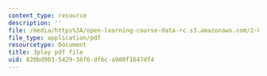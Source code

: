 ```yaml
---
content_type: resource
description: ''
file: /media/https%3A/open-learning-course-data-rc.s3.amazonaws.com/2-830j-control-of-manufacturing-processes-sma-6303-spring-2008/820bd903542936f6dfbca980f1647df4_zx_DA70lYww.pdf
file_type: application/pdf
resourcetype: Document
title: 3play pdf file
uid: 820bd903-5429-36f6-dfbc-a980f1647df4
---
```

